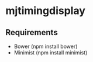 mjtimingdisplay
===============

Requirements
---
* Bower (npm install bower)
* Minimist (npm install minimist)

